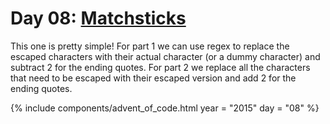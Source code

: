 # Day 08: [Matchsticks](https://adventofcode.com/2015/day/8)

This one is pretty simple! For part 1 we can use regex to replace the escaped characters with their actual character (or a dummy character) and subtract 2 for the ending quotes. For part 2 we replace all the characters that need to be escaped with their escaped version and add 2 for the ending quotes.

{% include components/advent_of_code.html
	year = "2015" day = "08"
%}
